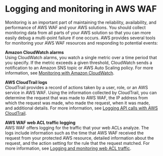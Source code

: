 # Logging and monitoring in AWS WAF<a name="waf-incident-response"></a>

Monitoring is an important part of maintaining the reliability, availability, and performance of AWS WAF and your AWS solutions\. You should collect monitoring data from all parts of your AWS solution so that you can more easily debug a multi\-point failure if one occurs\. AWS provides several tools for monitoring your AWS WAF resources and responding to potential events:

**Amazon CloudWatch alarms**  
Using CloudWatch alarms, you watch a single metric over a time period that you specify\. If the metric exceeds a given threshold, CloudWatch sends a notification to an Amazon SNS topic or AWS Auto Scaling policy\. For more information, see [Monitoring with Amazon CloudWatch](monitoring-cloudwatch.md)\.

**AWS CloudTrail logs**  
CloudTrail provides a record of actions taken by a user, role, or an AWS service in AWS WAF\. Using the information collected by CloudTrail, you can determine the request that was made to AWS WAF, the IP address from which the request was made, who made the request, when it was made, and additional details\. For more information, see [Logging API calls with AWS CloudTrail](logging-using-cloudtrail.md)\. 

**AWS WAF web ACL traffic logging**  
AWS WAF offers logging for the traffic that your web ACLs analyze\. The logs include information such as the time that AWS WAF received the request from your protected AWS resource, detailed information about the request, and the action setting for the rule that the request matched\. For more information, see [Logging and monitoring web ACL traffic](logging.md)\. 